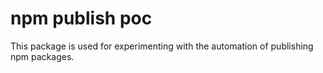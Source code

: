# npm publish poc
This package is used for experimenting with the automation of publishing npm packages.
